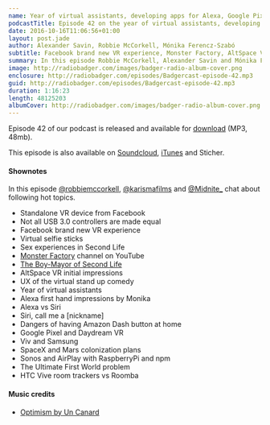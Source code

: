 ```yaml
---
name: Year of virtual assistants, developing apps for Alexa, Google Pixel 
podcastTitle: Episode 42 on the year of virtual assistants, developing apps for Alexa, Google Pixel 
date: 2016-10-16T11:06:56+01:00
layout: post.jade
author: Alexander Savin, Robbie McCorkell, Mónika Ferencz-Szabó 
subtitle: Facebook brand new VR experience, Monster Factory, AltSpace VR, year of the virtual assistants, first hand impressions with Amazon Alexa, Siri vs Alexa, developing for Alexa with AWS Lambdas, dangers of having Amazon Dash button at home, Google Pixel and Daydream VR, SpaceX and colonisation of Mars, making Sonos AirPlay capable with RaspberryPi and NodeJS. More details and links with shownotes can be found on our site http://www.radiobadger.com
summary: In this episode Robbie McCorkell, Alexander Savin and Mónika Ferencz-Szabó talk about Facebook brand new VR experience, Monster Factory, AltSpace VR, year of the virtual assistants, first hand impressions with Amazon Alexa, Siri vs Alexa, developing for Alexa with AWS Lambdas, dangers of having Amazon Dash button at home, Google Pixel and Daydream VR, SpaceX and colonisation of Mars, making Sonos AirPlay capable with RaspberryPi and NodeJS. More details and links with shownotes can be found on our site http://www.radiobadger.com This episode is once again recorded in a cozy shed next to the Old Street roundabout in London.
image: http://radiobadger.com/images/badger-radio-album-cover.png
enclosure: http://radiobadger.com/episodes/Badgercast-episode-42.mp3
guid: http://radiobadger.com/episodes/Badgercast-episode-42.mp3
duration: 1:16:23
length: 48125203
albumCover: http://radiobadger.com/images/badger-radio-album-cover.png
---
```


Episode 42 of our podcast is released and available for [download](http://radiobadger.com/episodes/Badgercast-episode-42.mp3) (MP3, 48mb).

This episode is also available on [Soundcloud](https://soundcloud.com/karismafilms/radio-badger-episode-42-alexa-oculus-spacex), [iTunes](https://itunes.apple.com/gb/podcast/radio-badger-tech-podcast/id918884643?mt=2) and Sticher.

#### Shownotes

In this episode [@robbiemccorkell](https://twitter.com/robbiemccorkell), [@karismafilms](https://twitter.com/karismafilms) and [@Midnite_](https://twitter.com/Midnite_) chat about following hot topics.

* Standalone VR device from Facebook
* Not all USB 3.0 controllers are made equal
* Facebook brand new VR experience
* Virtual selfie sticks
* Sex experiences in Second Life
* [Monster Factory](https://www.youtube.com/watch?v=JgChfrBsEaI&list=PLaDrN74SfdT6duuVl_8qxJ5eaaPHRX_ij) channel on YouTube
* [The Boy-Mayor of Second Life](https://www.youtube.com/watch?v=8-3jDVTLdaQ)
* AltSpace VR initial impressions
* UX of the virtual stand up comedy 
* Year of virtual assistants
* Alexa first hand impressions by Monika
* Alexa vs Siri
* Siri, call me a [nickname]
* Dangers of having Amazon Dash button at home
* Google Pixel and Daydream VR
* Viv and Samsung
* SpaceX and Mars colonization plans
* Sonos and AirPlay with RaspberryPi and npm
* The Ultimate First World problem
* HTC Vive room trackers vs Roomba

#### Music credits

* [Optimism by Un Canard](https://soundcloud.com/user-258482364/optimism)
